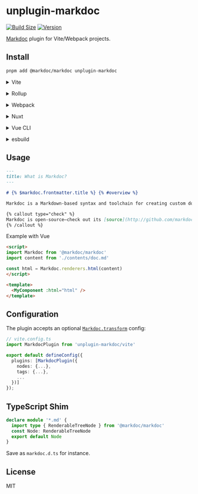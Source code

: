 # unplugin-markdoc

[![Build Size](https://img.shields.io/bundlephobia/minzip/unplugin-markdoc?label=bundle%20size&style=flat&colorA=000000&colorB=000000)](https://bundlephobia.com/result?p=unplugin-markdoc)
[![Version](https://img.shields.io/npm/v/unplugin-markdoc?style=flat&colorA=000000&colorB=000000)](https://www.npmjs.com/package/unplugin-markdoc)

[Markdoc](https://markdoc.io/) plugin for Vite/Webpack projects.

## Install

```bash
pnpm add @markdoc/markdoc unplugin-markdoc
```

<details>
<summary>Vite</summary><br>

```ts
// vite.config.ts
import MarkdocPlugin from 'unplugin-markdoc/vite'

export default defineConfig({
  plugins: [
    MarkdocPlugin({ /* options */ }),
  ],
})
```

<br></details>

<details>
<summary>Rollup</summary><br>

```ts
// rollup.config.js
import MarkdocPlugin from 'unplugin-markdoc/rollup'

export default {
  plugins: [
    MarkdocPlugin({ /* options */ }),
  ],
}
```

<br></details>


<details>
<summary>Webpack</summary><br>

```ts
// webpack.config.js
module.exports = {
  /* ... */
  plugins: [
    require('unplugin-markdoc/webpack')({ /* options */ })
  ]
}
```

<br></details>

<details>
<summary>Nuxt</summary><br>

```ts
// nuxt.config.js
export default {
  buildModules: [
    ['unplugin-markdoc/nuxt', { /* options */ }],
  ],
}
```

> This module works for both Nuxt 2 and [Nuxt Vite](https://github.com/nuxt/vite)

<br></details>

<details>
<summary>Vue CLI</summary><br>

```ts
// vue.config.js
module.exports = {
  configureWebpack: {
    plugins: [
      require('unplugin-markdoc/webpack')({ /* options */ }),
    ],
  },
}
```

<br></details>

<details>
<summary>esbuild</summary><br>

```ts
// esbuild.config.js
import { build } from 'esbuild'
import MarkdocPlugin from 'unplugin-markdoc/esbuild'

build({
  plugins: [MarkdocPlugin()],
})
```

<br></details>

## Usage

```md
---
title: What is Markdoc?
---

# {% $markdoc.frontmatter.title %} {% #overview %}

Markdoc is a Markdown-based syntax and toolchain for creating custom documentation sites. Stripe created Markdoc to power [our public docs](http://stripe.com/docs).

{% callout type="check" %}
Markdoc is open-source—check out its [source](http://github.com/markdoc/markdoc) to see how it works.
{% /callout %}
```

Example with Vue

```html
<script>
import Markdoc from '@markdoc/markdoc'
import content from './contents/doc.md'

const html = Markdoc.renderers.html(content)
</script>

<template>
  <MyComponent :html="html" />
</template>
```

## Configuration

The plugin accepts an optional [`Markdoc.transform`](https://markdoc.io/docs/syntax#config) config:

```ts
// vite.config.ts
import MarkdocPlugin from 'unplugin-markdoc/vite'

export default defineConfig({
  plugins: [MarkdocPlugin({
    nodes: {...},
    tags: {...},
    ...
  })]
});
```

## TypeScript Shim

```ts
declare module '*.md' {
  import type { RenderableTreeNode } from '@markdoc/markdoc'
  const Node: RenderableTreeNode
  export default Node
}
```

Save as `markdoc.d.ts` for instance.

## License

MIT
